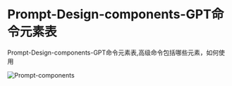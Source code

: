 Prompt-Design-components-GPT命令元素表
===

Prompt-Design-components-GPT命令元素表,高级命令包括哪些元素，如何使用



![Prompt-components](.assets/img/gpt-design.png)

